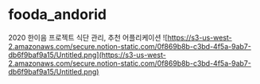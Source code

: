 # fooda_andorid
2020 한이음 프로젝트 식단 관리, 추천 어플리케이션
![https://s3-us-west-2.amazonaws.com/secure.notion-static.com/0f869b8b-c3bd-4f5a-9ab7-db6f9baf9a15/Untitled.png](https://s3-us-west-2.amazonaws.com/secure.notion-static.com/0f869b8b-c3bd-4f5a-9ab7-db6f9baf9a15/Untitled.png)
